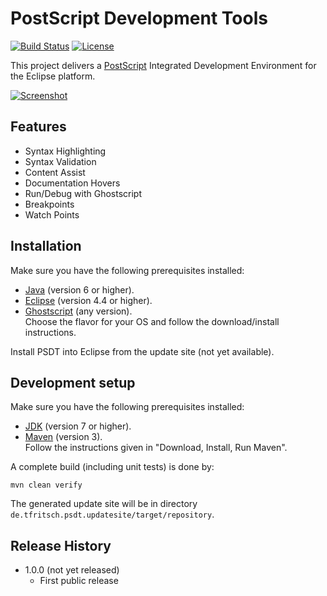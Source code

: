 # PostScript Development Tools

[![Build Status](https://travis-ci.org/thomas-fritsch/psdt.svg?branch=master)](https://travis-ci.org/thomas-fritsch/psdt)
[![License](https://img.shields.io/badge/license-GPL%203.0-blue.svg)](http://www.gnu.org/licenses/gpl-3.0)

This project delivers a [PostScript](https://en.wikipedia.org/wiki/PostScript) Integrated Development Environment for the Eclipse platform.

[![Screenshot](http://thomas-fritsch.github.io/psdt/images/debugging.png)](http://thomas-fritsch.github.io/psdt/)

## Features

* Syntax Highlighting 
* Syntax Validation 
* Content Assist
* Documentation Hovers
* Run/Debug with Ghostscript
* Breakpoints
* Watch Points

## Installation

Make sure you have the following prerequisites installed:
* [Java](https://www.java.com/) (version 6 or higher).
* [Eclipse](http://www.eclipse.org) (version 4.4 or higher).
* [Ghostscript](http://ghostscript.com/download/gsdnld.html) (any version).  
  Choose the flavor for your OS and follow the download/install instructions.
  
Install PSDT into Eclipse from the update site (not yet available).

## Development setup

Make sure you have the following prerequisites installed:
* [JDK](http://www.oracle.com/technetwork/java/javase/downloads/) (version 7 or higher).
* [Maven](http://maven.apache.org/) (version 3).  
  Follow the instructions given in "Download, Install, Run Maven".

A complete build (including unit tests) is done by:

    mvn clean verify

The generated update site will be in directory `de.tfritsch.psdt.updatesite/target/repository`.

## Release History

* 1.0.0 (not yet released)
  - First public release
